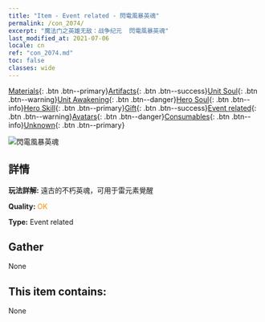 ```yaml
---
title: "Item - Event related - 閃電風暴英魂"
permalink: /con_2074/
excerpt: "魔法门之英雄无敌：战争纪元  閃電風暴英魂"
last_modified_at: 2021-07-06
locale: cn
ref: "con_2074.md"
toc: false
classes: wide
---
```

 [Materials](/ItemsCN/){: .btn .btn--primary}[Artifacts](/ItemsCN/Artifacts/){: .btn .btn--success}[Unit Soul](/ItemsCN/UnitSoul/){: .btn .btn--warning}[Unit Awakening](/ItemsCN/UnitAwakening/){: .btn .btn--danger}[Hero Soul](/ItemsCN/HeroSoul/){: .btn .btn--info}[Hero Skill](/ItemsCN/HeroSkill/){: .btn .btn--primary}[Gift](/ItemsCN/Gift/){: .btn .btn--success}[Event related](/ItemsCN/Events/){: .btn .btn--warning}[Avatars](/ItemsCN/Avatars/){: .btn .btn--danger}[Consumables](/ItemsCN/Consumables/){: .btn .btn--info}[Unknown](/ItemsCN/Unknown/){: .btn .btn--primary}

 ![閃電風暴英魂](/images/t/juexing_902.jpg)

## 詳情
 **玩法詳解:** 遠古的不朽英魂，可用于雷元素覺醒

 **Quality:** <span style="color: #FF8C00">OK</span>

 **Type:** Event related

## Gather

  None

## This item contains:

  None

